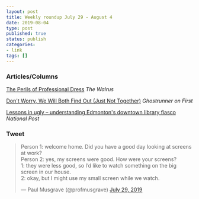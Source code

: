 ```yaml
---
layout: post
title: Weekly roundup July 29 - August 4
date: 2019-08-04
type: post
published: true
status: publish
categories:
- link
tags: []
---
```


### Articles/Columns

[The Perils of Professional Dress](https://thewalrus.ca/the-perils-of-professional-dress/ "The Perils of Professional Dress. By Erika Thorkelson") *The Walrus* 

[Don't Worry, We Will Both Find Out (Just Not Together)](https://www.ghostrunneronfirst.com/2019/07/dont-worry-we-will-both-find-out-just.html "Don't Worry, We Will Both Find Out (Just Not Together)") *Ghostrunner on First* 

[Lessons in ugly – understanding Edmonton's downtown library fiasco](https://nationalpost.com/opinion/lessons-in-ugly-understanding-edmontons-downtown-library-fiasco "Colby Cosh: Lessons in ugly – understanding Edmonton's downtown library fiasco") *National Post*

### Tweet

<blockquote class="twitter-tweet"><p lang="en" dir="ltr">Person 1: welcome home. Did you have a good day looking at screens at work?<br>Person 2: yes, my screens were good. How were your screens?<br>1: they were less good, so I’d like to watch something on the big screen in our house.<br>2: okay, but I might use my small screen while we watch.</p>&mdash; Paul Musgrave (@profmusgrave) <a href="https://twitter.com/profmusgrave/status/1155957537063096320?ref_src=twsrc%5Etfw">July 29, 2019</a></blockquote> <script async src="https://platform.twitter.com/widgets.js" charset="utf-8"></script>
